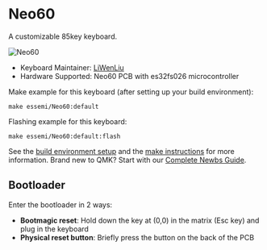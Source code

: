 # Neo60

A customizable 85key keyboard.

![Neo60](https://raw.githubusercontent.com/Linyer-qwq/image/main/Neo60.jpg)

* Keyboard Maintainer: [LiWenLiu](https://github.com/LiuLiuQMK)
* Hardware Supported: Neo60 PCB with es32fs026 microcontroller

Make example for this keyboard (after setting up your build environment):

    make essemi/Neo60:default

Flashing example for this keyboard:

    make essemi/Neo60:default:flash

See the [build environment setup](https://docs.qmk.fm/#/getting_started_build_tools) and the [make instructions](https://docs.qmk.fm/#/getting_started_make_guide) for more information. Brand new to QMK? Start with our [Complete Newbs Guide](https://docs.qmk.fm/#/newbs).

## Bootloader

Enter the bootloader in 2 ways:

* **Bootmagic reset**: Hold down the key at (0,0) in the matrix (Esc key) and plug in the keyboard
* **Physical reset button**: Briefly press the button on the back of the PCB
